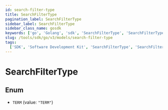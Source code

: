 ```yaml
---
id: search-filter-type
title: SearchFilterType
pagination_label: SearchFilterType
sidebar_label: SearchFilterType
sidebar_class_name: gosdk
keywords: ['go', 'Golang', 'sdk', 'SearchFilterType', 'SearchFilterType']
slug: /tools/sdk/go/v3/models/search-filter-type
tags:
  ['SDK', 'Software Development Kit', 'SearchFilterType', 'SearchFilterType']
---
```


# SearchFilterType

## Enum

- `TERM` (value: `"TERM"`)
